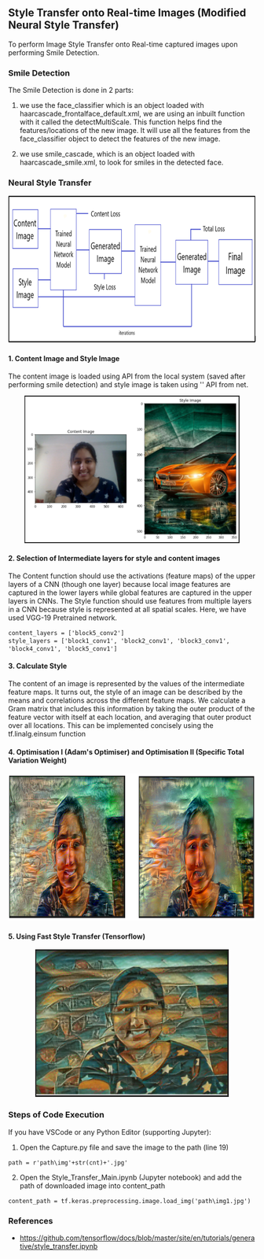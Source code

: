 ## Style Transfer onto Real-time Images (Modified Neural Style Transfer)

To perform Image Style Transfer onto Real-time captured images upon performing Smile Detection.

### Smile Detection

The Smile Detection is done in 2 parts:

1) we use the face_classifier which is an object loaded with haarcascade_frontalface_default.xml, we are using an inbuilt function with it called the detectMultiScale. This function helps find the features/locations of the new image. It will use all the features from the face_classifier object to detect the features of the new image.

2) we use smile_cascade, which is an object loaded with haarcascade_smile.xml, to look for smiles in the detected face.

### Neural Style Transfer

<div align='center'>
<img src = 'image/block_diagram.png' height="300px">
</div>

#### 1. Content Image and Style Image
The content image is loaded using API from the local system (saved after performing smile detection) and style image is taken using '' API from net.

<div align='center'>
<img src = 'image/Output_1.PNG' height="300px">
</div>

#### 2. Selection of Intermediate layers for style and content images
The Content function should use the activations (feature maps) of the upper layers of a CNN (though one layer) because local image features are captured in the lower layers while global features are captured in the upper layers in CNNs.
The Style function should use features from multiple layers in a CNN because style is represented at all spatial scales. 
Here, we have used VGG-19 Pretrained network.

```
content_layers = ['block5_conv2'] 
style_layers = ['block1_conv1', 'block2_conv1', 'block3_conv1', 'block4_conv1', 'block5_conv1']
```

#### 3. Calculate Style
The content of an image is represented by the values of the intermediate feature maps. It turns out, the style of an image can be described by the means and correlations across the different feature maps. We calculate a Gram matrix that includes this information by taking the outer product of the feature vector with itself at each location, and averaging that outer product over all locations. This can be implemented concisely using the tf.linalg.einsum function

#### 4. Optimisation I (Adam's Optimiser) and Optimisation II (Specific Total Variation Weight)

<div align="center">
<img src = 'image/Output_2.PNG' height="300px">
</div>

#### 5. Using Fast Style Transfer (Tensorflow)

<div align='center'>
<img src = 'image/Output_FST.PNG' height="300px">
</div>

### Steps of Code Execution
If you have VSCode or any Python Editor (supporting Jupyter):
1. Open the Capture.py file and save the image to the path (line 19)
```
path = r'path\img'+str(cnt)+'.jpg'
```
2. Open the Style_Transfer_Main.ipynb (Jupyter notebook) and add the path of downloaded image into content_path
```
content_path = tf.keras.preprocessing.image.load_img('path\img1.jpg')
```

### References
- https://github.com/tensorflow/docs/blob/master/site/en/tutorials/generative/style_transfer.ipynb
